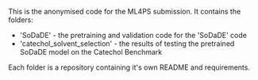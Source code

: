 This is the anonymised code for the ML4PS submission. It contains the folders:

- 'SoDaDE' - the pretraining and validation code for the 'SoDaDE' code
- 'catechol_solvent_selection' - the results of testing the pretrained SoDaDE model on the Catechol Benchmark

Each folder is a repository containing it's own README and requirements.
